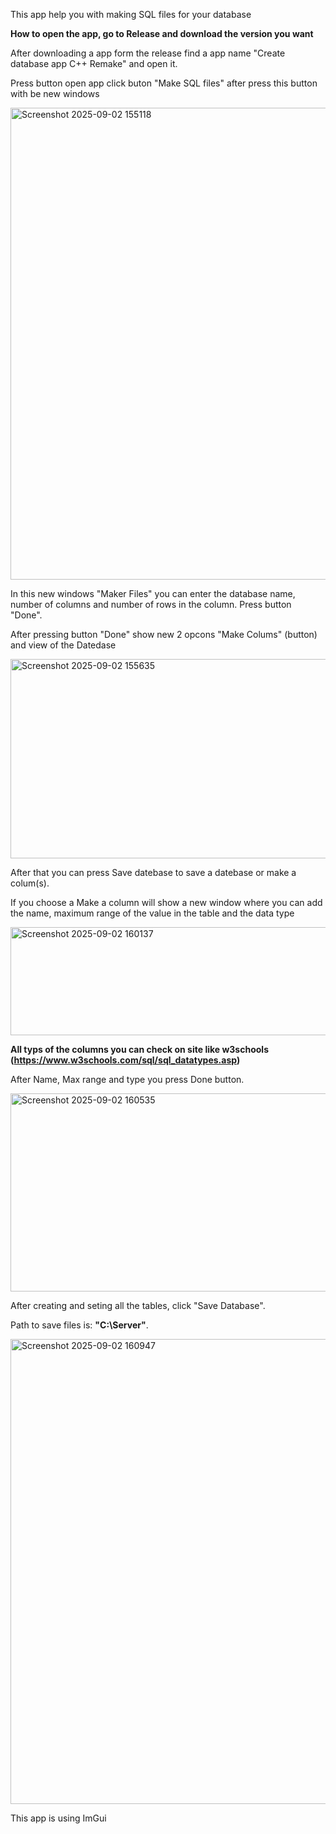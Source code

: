 This app help you with making SQL files for your database

<b>How to open the app, go to Release and download the version you want</b>

After downloading a app form the release find a app name "Create database app C++ Remake" and open it.

Press button open app click buton "Make SQL files" after press this button with be new windows

<img width="1258" height="755" alt="Screenshot 2025-09-02 155118" src="https://github.com/user-attachments/assets/318649bf-b136-4f7a-be3d-c51ff4ec9642" />

In this new windows "Maker Files" you can enter the database name, number of columns and number of rows in the column. Press button "Done".

After pressing button "Done" show new 2 opcons "Make Colums" (button) and view of the Datedase

<img width="658" height="319" alt="Screenshot 2025-09-02 155635" src="https://github.com/user-attachments/assets/5193c227-e2bd-4c86-a5b6-7184a2fd8139" />

After that you can press Save datebase to save a datebase or make a colum(s).

If you choose a Make a column will show a new window where you can add the name, maximum range of the value in the table and the data type

<img width="586" height="173" alt="Screenshot 2025-09-02 160137" src="https://github.com/user-attachments/assets/6a78949c-05ac-411e-ac3b-e130e0aa3e82" />

<b> All typs of the columns you can check on site like w3schools (https://www.w3schools.com/sql/sql_datatypes.asp) </b>

After Name, Max range and type you press Done button.

<img width="648" height="317" alt="Screenshot 2025-09-02 160535" src="https://github.com/user-attachments/assets/6eaba2a1-43b5-473a-a4ca-130131631a23" />

After creating and seting all the tables, click "Save Database".

Path to save files is: <b>"C:\Server"</b>.

<img width="1320" height="744" alt="Screenshot 2025-09-02 160947" src="https://github.com/user-attachments/assets/f276b7e9-8e73-41be-a19e-f39fe213be1d" />

This app is using ImGui
